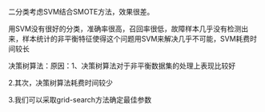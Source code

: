 二分类考虑SVM结合SMOTE方法，效果很差。

用SVM没有很好的分类，准确率很高，召回率很低，故障样本几乎没有检测出来，样本统计的非平衡特征使得这个问题用SVM来解决几乎不可能，SVM耗费时间较长

决策树算法：原因：1、决策树算法对于非平衡数据集的处理上表现比较好

2.其次，决策树算法耗费时间较少

3.我们可以采取grid-search方法确定最佳参数













